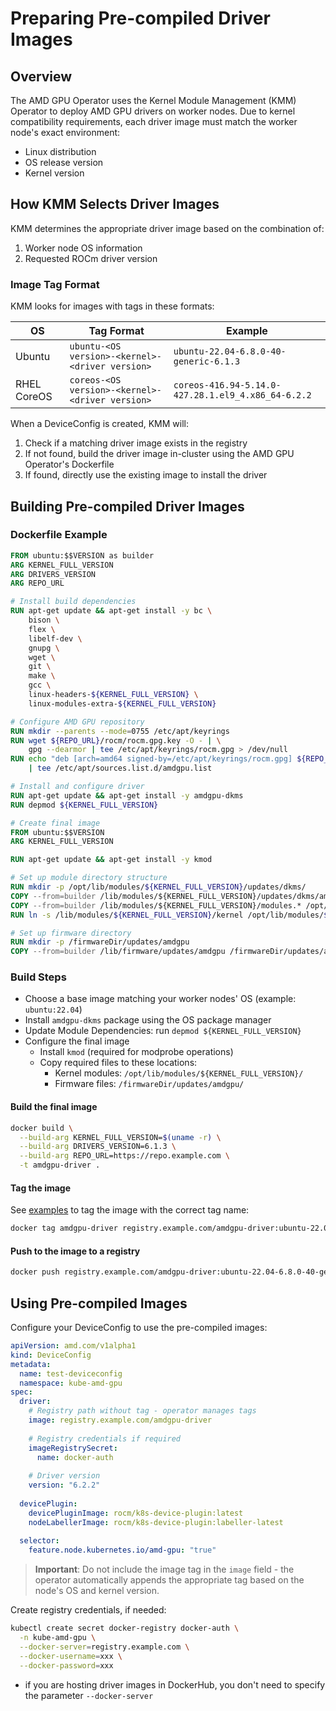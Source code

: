 # Preparing Pre-compiled Driver Images

## Overview

The AMD GPU Operator uses the Kernel Module Management (KMM) Operator to deploy AMD GPU drivers on worker nodes. Due to kernel compatibility requirements, each driver image must match the worker node's exact environment:

- Linux distribution
- OS release version  
- Kernel version

## How KMM Selects Driver Images

KMM determines the appropriate driver image based on the combination of:

1. Worker node OS information
2. Requested ROCm driver version

### Image Tag Format

KMM looks for images with tags in these formats:

| OS | Tag Format | Example |
|----|------------|---------|
| Ubuntu | `ubuntu-<OS version>-<kernel>-<driver version>` | `ubuntu-22.04-6.8.0-40-generic-6.1.3` |
| RHEL CoreOS | `coreos-<OS version>-<kernel>-<driver version>` | `coreos-416.94-5.14.0-427.28.1.el9_4.x86_64-6.2.2` |

When a DeviceConfig is created, KMM will:

1. Check if a matching driver image exists in the registry
2. If not found, build the driver image in-cluster using the AMD GPU Operator's Dockerfile
3. If found, directly use the existing image to install the driver

## Building Pre-compiled Driver Images

### Dockerfile Example

```dockerfile
FROM ubuntu:$$VERSION as builder
ARG KERNEL_FULL_VERSION
ARG DRIVERS_VERSION
ARG REPO_URL

# Install build dependencies
RUN apt-get update && apt-get install -y bc \
    bison \
    flex \
    libelf-dev \
    gnupg \
    wget \
    git \
    make \
    gcc \
    linux-headers-${KERNEL_FULL_VERSION} \
    linux-modules-extra-${KERNEL_FULL_VERSION}

# Configure AMD GPU repository
RUN mkdir --parents --mode=0755 /etc/apt/keyrings
RUN wget ${REPO_URL}/rocm/rocm.gpg.key -O - | \
    gpg --dearmor | tee /etc/apt/keyrings/rocm.gpg > /dev/null
RUN echo "deb [arch=amd64 signed-by=/etc/apt/keyrings/rocm.gpg] ${REPO_URL}/amdgpu/${DRIVERS_VERSION}/ubuntu $$DRIVER_LABEL main" \
    | tee /etc/apt/sources.list.d/amdgpu.list

# Install and configure driver
RUN apt-get update && apt-get install -y amdgpu-dkms
RUN depmod ${KERNEL_FULL_VERSION}

# Create final image
FROM ubuntu:$$VERSION
ARG KERNEL_FULL_VERSION

RUN apt-get update && apt-get install -y kmod

# Set up module directory structure
RUN mkdir -p /opt/lib/modules/${KERNEL_FULL_VERSION}/updates/dkms/
COPY --from=builder /lib/modules/${KERNEL_FULL_VERSION}/updates/dkms/amd* /opt/lib/modules/${KERNEL_FULL_VERSION}/updates/dkms/
COPY --from=builder /lib/modules/${KERNEL_FULL_VERSION}/modules.* /opt/lib/modules/${KERNEL_FULL_VERSION}/
RUN ln -s /lib/modules/${KERNEL_FULL_VERSION}/kernel /opt/lib/modules/${KERNEL_FULL_VERSION}/kernel

# Set up firmware directory
RUN mkdir -p /firmwareDir/updates/amdgpu
COPY --from=builder /lib/firmware/updates/amdgpu /firmwareDir/updates/amdgpu
```

### Build Steps

- Choose a base image matching your worker nodes' OS (example: `ubuntu:22.04`)
- Install `amdgpu-dkms` package using the OS package manager
- Update Module Dependencies: run `depmod ${KERNEL_FULL_VERSION}`
- Configure the final image
  - Install `kmod` (required for modprobe operations)
  - Copy required files to these locations:
    - Kernel modules: `/opt/lib/modules/${KERNEL_FULL_VERSION}/`
    - Firmware files: `/firmwareDir/updates/amdgpu/`

#### Build the final image

```bash
docker build \
  --build-arg KERNEL_FULL_VERSION=$(uname -r) \
  --build-arg DRIVERS_VERSION=6.1.3 \
  --build-arg REPO_URL=https://repo.example.com \
  -t amdgpu-driver .
```

#### Tag the image

See [examples](#image-tag-format) to tag the image with the correct tag name:

```bash
docker tag amdgpu-driver registry.example.com/amdgpu-driver:ubuntu-22.04-6.8.0-40-generic-6.1.3
```

#### Push to the image to a registry

```bash
docker push registry.example.com/amdgpu-driver:ubuntu-22.04-6.8.0-40-generic-6.1.3
```

## Using Pre-compiled Images

Configure your DeviceConfig to use the pre-compiled images:

```yaml
apiVersion: amd.com/v1alpha1
kind: DeviceConfig
metadata:
  name: test-deviceconfig
  namespace: kube-amd-gpu
spec:
  driver:
    # Registry path without tag - operator manages tags
    image: registry.example.com/amdgpu-driver
    
    # Registry credentials if required
    imageRegistrySecret:
      name: docker-auth
      
    # Driver version
    version: "6.2.2"
    
  devicePlugin:
    devicePluginImage: rocm/k8s-device-plugin:latest
    nodeLabellerImage: rocm/k8s-device-plugin:labeller-latest
    
  selector:
    feature.node.kubernetes.io/amd-gpu: "true"
```

> **Important**: Do not include the image tag in the `image` field - the operator automatically appends the appropriate tag based on the node's OS and kernel version.

Create registry credentials, if needed:

```bash
kubectl create secret docker-registry docker-auth \
  -n kube-amd-gpu \
  --docker-server=registry.example.com \
  --docker-username=xxx \
  --docker-password=xxx
```

- if you are hosting driver images in DockerHub, you don't need to specify the parameter ```--docker-server```
